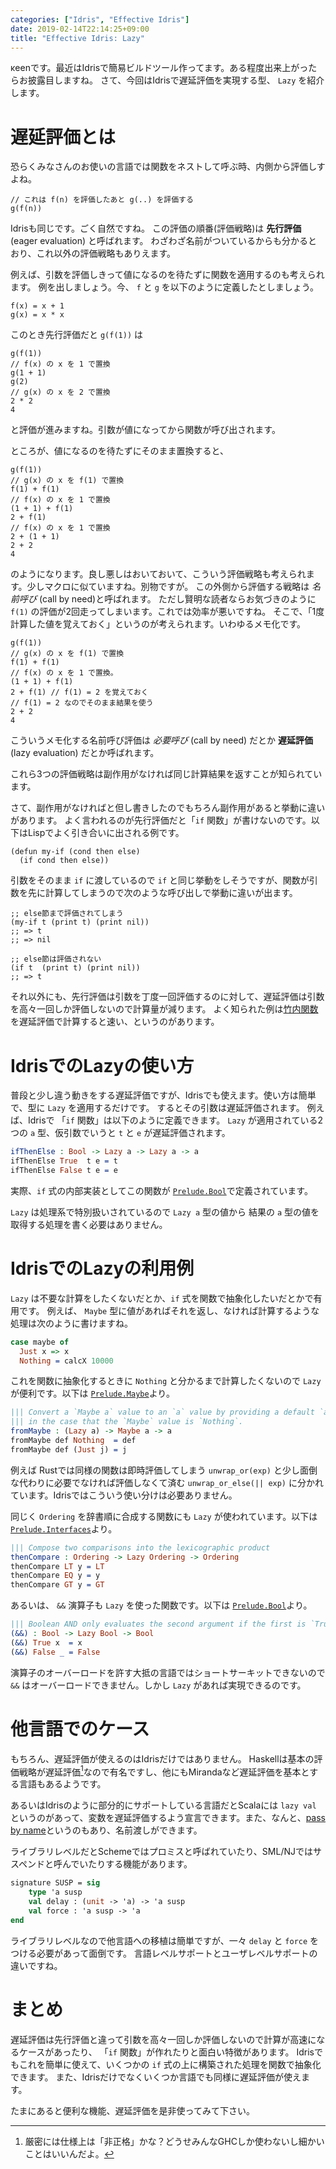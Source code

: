 ```yaml
---
categories: ["Idris", "Effective Idris"]
date: 2019-02-14T22:14:25+09:00
title: "Effective Idris: Lazy"
---
```

κeenです。最近はIdrisで簡易ビルドツール作ってます。ある程度出来上がったらお披露目しますね。
さて、今回はIdrisで遅延評価を実現する型、 `Lazy` を紹介します。
<!--more-->

# 遅延評価とは

恐らくみなさんのお使いの言語では関数をネストして呼ぶ時、内側から評価しすよね。

```
// これは f(n) を評価したあと g(..) を評価する
g(f(n))
```

Idrisも同じです。ごく自然ですね。
この評価の順番(評価戦略)は **先行評価** (eager evaluation) と呼ばれます。
わざわざ名前がついているからも分かるとおり、これ以外の評価戦略もありえます。

例えば、引数を評価しきって値になるのを待たずに関数を適用するのも考えられます。
例を出しましょう。今、 `f` と `g` を以下のように定義したとしましょう。

```
f(x) = x + 1
g(x) = x * x
```

このとき先行評価だと `g(f(1))` は

```
g(f(1))
// f(x) の x を 1 で置換
g(1 + 1)
g(2)
// g(x) の x を 2 で置換
2 * 2
4
```

と評価が進みますね。引数が値になってから関数が呼び出されます。

ところが、値になるのを待たずにそのまま置換すると、

```
g(f(1))
// g(x) の x を f(1) で置換
f(1) + f(1)
// f(x) の x を 1 で置換
(1 + 1) + f(1)
2 + f(1)
// f(x) の x を 1 で置換
2 + (1 + 1)
2 + 2
4
```

のようになります。良し悪しはおいておいて、こういう評価戦略も考えられます。少しマクロに似ていますね。別物ですが。
この外側から評価する戦略は *名前呼び* (call by need)と呼ばれます。
ただし賢明な読者ならお気づきのように `f(1)` の評価が2回走ってしまいます。これでは効率が悪いですね。
そこで、「1度計算した値を覚えておく」というのが考えられます。いわゆるメモ化です。


```
g(f(1))
// g(x) の x を f(1) で置換
f(1) + f(1)
// f(x) の x を 1 で置換。
(1 + 1) + f(1)
2 + f(1) // f(1) = 2 を覚えておく
// f(1) = 2 なのでそのまま結果を使う
2 + 2
4
```


こういうメモ化する名前呼び評価は *必要呼び* (call by need) だとか **遅延評価** (lazy evaluation) だとか呼ばれます。

これら3つの評価戦略は副作用がなければ同じ計算結果を返すことが知られています。

さて、副作用がなければと但し書きしたのでもちろん副作用があると挙動に違いがあります。
よく言われるのが先行評価だと「`if` 関数」が書けないのです。以下はLispでよく引き合いに出される例です。

```common-lisp
(defun my-if (cond then else)
  (if cond then else))
```

引数をそのまま `if` に渡しているので `if` と同じ挙動をしそうですが、関数が引数を先に計算してしまうので次のような呼び出しで挙動に違いが出ます。

```common-lisp
;; else節まで評価されてしまう
(my-if t (print t) (print nil))
;; => t
;; => nil

;; else節は評価されない
(if t  (print t) (print nil))
;; => t

```


それ以外にも、先行評価は引数を丁度一回評価するのに対して、遅延評価は引数を高々一回しか評価しないので計算量が減ります。
よく知られた例は[竹内関数](https://ja.wikipedia.org/wiki/%E7%AB%B9%E5%86%85%E9%96%A2%E6%95%B0)を遅延評価で計算すると速い、というのがあります。


# IdrisでのLazyの使い方

普段と少し違う動きをする遅延評価ですが、Idrisでも使えます。使い方は簡単で、型に `Lazy` を適用するだけです。
するとその引数は遅延評価されます。
例えば、Idrisで 「`if` 関数」は以下のように定義できます。 `Lazy` が適用されている2つの `a` 型、仮引数でいうと `t` と `e` が遅延評価されます。

```idris
ifThenElse : Bool -> Lazy a -> Lazy a -> a
ifThenElse True  t e = t
ifThenElse False t e = e
```

実際、`if` 式の内部実装としてこの関数が [`Prelude.Bool`](https://www.idris-lang.org/docs/current/prelude_doc/docs/Prelude.Bool.html)で定義されています。

`Lazy` は処理系で特別扱いされているので `Lazy a` 型の値から 結果の `a` 型の値を取得する処理を書く必要はありません。

# IdrisでのLazyの利用例

`Lazy` は不要な計算をしたくないだとか、`if` 式を関数で抽象化したいだとかで有用です。
例えば、 `Maybe` 型に値があればそれを返し、なければ計算するような処理は次のように書けますね。

```idris
case maybe of
  Just x => x
  Nothing = calcX 10000
```

これを関数に抽象化するときに `Nothing` と分かるまで計算したくないので `Lazy` が便利です。以下は [`Prelude.Maybe`](https://www.idris-lang.org/docs/current/prelude_doc/docs/Prelude.Maybe.html)より。

```idris
||| Convert a `Maybe a` value to an `a` value by providing a default `a` value
||| in the case that the `Maybe` value is `Nothing`.
fromMaybe : (Lazy a) -> Maybe a -> a
fromMaybe def Nothing  = def
fromMaybe def (Just j) = j
```

例えば Rustでは同様の関数は即時評価してしまう `unwrap_or(exp)` と少し面倒な代わりに必要でなければ評価しなくて済む `unwrap_or_else(|| exp)` に分かれています。Idrisではこういう使い分けは必要ありません。

同じく `Ordering` を辞書順に合成する関数にも `Lazy` が使われています。以下は [`Prelude.Interfaces`](https://www.idris-lang.org/docs/current/prelude_doc/docs/Prelude.Interfaces.html)より。

``` idris
||| Compose two comparisons into the lexicographic product
thenCompare : Ordering -> Lazy Ordering -> Ordering
thenCompare LT y = LT
thenCompare EQ y = y
thenCompare GT y = GT
```

あるいは、 `&&` 演算子も `Lazy` を使った関数です。以下は [`Prelude.Bool`](https://www.idris-lang.org/docs/current/prelude_doc/docs/Prelude.Bool.html)より。

```idris
||| Boolean AND only evaluates the second argument if the first is `True`.
(&&) : Bool -> Lazy Bool -> Bool
(&&) True x  = x
(&&) False _ = False

```

演算子のオーバーロードを許す大抵の言語ではショートサーキットできないので `&&` はオーバーロードできません。しかし `Lazy` があれば実現できるのです。

# 他言語でのケース
もちろん、遅延評価が使えるのはIdrisだけではありません。
Haskellは基本の評価戦略が遅延評価[^1]なので有名ですし、他にもMirandaなど遅延評価を基本とする言語もあるようです。

[^1]: 厳密には仕様上は「非正格」かな？どうせみんなGHCしか使わないし細かいことはいいんだよ。

あるいはIdrisのように部分的にサポートしている言語だとScalaには `lazy val` というのがあって、変数を遅延評価するよう宣言できます。また、なんと、[pass by name](https://docs.scala-lang.org/tour/by-name-parameters.html)というのもあり、名前渡しができます。

ライブラリレベルだとSchemeではプロミスと呼ばれていたり、SML/NJではサスペンドと呼んでいたりする機能があります。

```ml
signature SUSP = sig
    type 'a susp
    val delay : (unit -> 'a) -> 'a susp
    val force : 'a susp -> 'a
end
```

ライブラリレベルなので他言語への移植は簡単ですが、一々 `delay` と `force` をつける必要があって面倒です。
言語レベルサポートとユーザレベルサポートの違いですね。

# まとめ

遅延評価は先行評価と違って引数を高々一回しか評価しないので計算が高速になるケースがあったり、 「`if` 関数」が作れたりと面白い特徴があります。
Idrisでもこれを簡単に使えて、いくつかの `if` 式の上に構築された処理を関数で抽象化できます。
また、Idrisだけでなくいくつか言語でも同様に遅延評価が使えます。

たまにあると便利な機能、遅延評価を是非使ってみて下さい。
